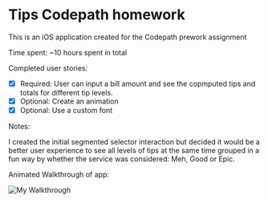 # Tips Codepath homework

This is an iOS application created for the Codepath prework assignment 

Time spent: ~10 hours spent in total

Completed user stories:

 * [x] Required: User can input a bill amount and see the copmputed tips and totals for different tip levels.
 * [x] Optional: Create an animation
 * [x] Optional: Use a custom font
 
Notes:

I created the initial segmented selector interaction but decided it would be a better user experience to see all levels of tips at the same time grouped in a fun way by whether the service was considered: Meh, Good or Epic.

Animated Walkthrough of app:

![My Walkthrough](http://static1.squarespace.com/static/5166f73be4b035d74831035c/t/54bdae5be4b08f92b1728a84/1421717122178/?format=500w)
